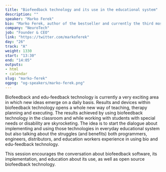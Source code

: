 ```yaml
---
title: "Biofeedback technology and its use in the educational system"
description: ""
speaker: "Marko Ferek"
bio: "Marko Ferek, author of the bestseller and currently the third most selling book in Croatia „Hyperactive dreamers – different, worse, better“, is a pioneer of bringing, using and popularising biofeedback technology in Croatia and the East Europe region. He gave more than 500 talks to teachers, professionals, parents, and children and held presentations across Canada, China, Ireland, Slovenia, the United Kingdom, and other countries. Besides bringing biofeedback technology closer to professionals in the field and parents, he is currently advocating for a complete educational system reform where child’s mental health and personal growth would be as equal as academic success, or even more important. He sees the use of biofeedback technology in educational institutions and everyday lessons as one of the paths to achieve it."
company: "NeuroTech"
job: "Founder & CEO"
link: "https://twitter.com/markoferek"
day: "26"
track: "A"
weight: 1330
start: "13:30"
end: "14:05"
outputs:
- html
- calendar
slug: "marko-ferek"
ogpng: "og-speakers/marko-ferek.png"
---
```


Biofeedback and edu-feedback technology is currently a very exciting area in which new ideas emerge on a daily basis. Results and devices within biofeedback technology opens a whole new way of teaching, therapy planning and executing. The results achieved by using biofeedback technology in the classroom and while working with students with special needs or disability are skyrocketing. The idea is to start the dialogue about implementing and using those technologies in everyday educational system but also talking about the struggles (and benefits) both programmers, engineers, distributors, and education workers experience in using bio and edu-feedback technology. 

This session encourages the conversation about biofeedback software, its implementation, and education about its use, as well as open source biofeedback technology.  
